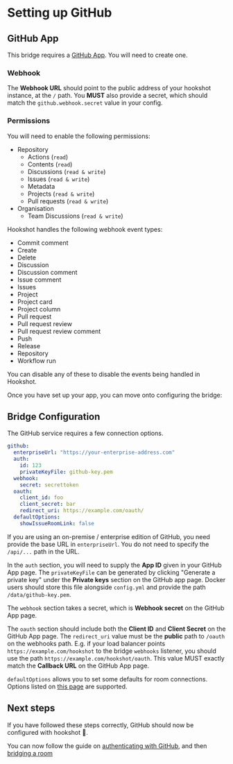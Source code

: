 Setting up GitHub
======
## GitHub App

This bridge requires a [GitHub App](https://github.com/settings/apps/new). You will need to create one.

### Webhook

The **Webhook URL** should point to the public address of your hookshot instance, at the `/` path.
You **MUST** also provide a secret, which should match the `github.webhook.secret` value in your config.

### Permissions

You will need to enable the following permissions:

  - Repository
    - Actions (`read`)
    - Contents (`read`)
    - Discussions (`read & write`)
    - Issues (`read & write`)
    - Metadata
    - Projects (`read & write`)
    - Pull requests (`read & write`)
 - Organisation
    - Team Discussions (`read & write`)

Hookshot handles the following webhook event types:

- Commit comment
- Create
- Delete
- Discussion
- Discussion comment
- Issue comment
- Issues
- Project
- Project card
- Project column
- Pull request
- Pull request review
- Pull request review comment
- Push
- Release
- Repository
- Workflow run

You can disable any of these to disable the events being handled in Hookshot.

Once you have set up your app, you can move onto configuring the bridge:

## Bridge Configuration

The GitHub service requires a few connection options.

```yaml
github:
  enterpriseUrl: "https://your-enterprise-address.com"
  auth:
    id: 123
    privateKeyFile: github-key.pem
  webhook:
    secret: secrettoken
  oauth:
    client_id: foo
    client_secret: bar
    redirect_uri: https://example.com/oauth/
  defaultOptions:
    showIssueRoomLink: false
```

If you are using an on-premise / enterprise edition of GitHub, you need provide the base URL in `enterpriseUrl`.
You do not need to specify the `/api/...` path in the URL.

In the `auth` section, you will need to supply the **App ID** given in your GitHub App page.
The `privateKeyFile` can be generated by clicking "Generate a private key" under the **Private keys** section on the GitHub app page.
Docker users should store this file alongside `config.yml` and provide the path `/data/github-key.pem`.

The `webhook` section takes a secret, which is **Webhook secret** on the GitHub App page.

The `oauth` section should include both the **Client ID** and **Client Secret** on the GitHub App page.
The `redirect_uri` value must be the **public** path to `/oauth` on the webhooks path. E.g. if your load balancer
points `https://example.com/hookshot` to the bridge `webhooks` listener, you should use the path `https://example.com/hookshot/oauth`.
This value MUST exactly match the **Callback URL** on the GitHub App page.

`defaultOptions` allows you to set some defaults for room connections. Options listed on [this page](../usage/room_configuration/github_repo.md#configuration)
are supported.

## Next steps

If you have followed these steps correctly, GitHub should now be configured with hookshot 🥳.

You can now follow the guide on [authenticating with GitHub](../usage/auth.md#github), and then [bridging a room](../usage/room_configuration/github_repo.md#setting-up)
